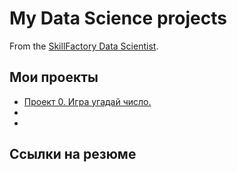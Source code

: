 # My Data Science projects

From the [SkillFactory Data Scientist](https://skillfactory.ru/data-scientist-pro/).

## Мои проекты

* [Проект 0. Игра угадай число.]()
*
*

## Ссылки на резюме